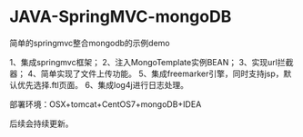 # JAVA-SpringMVC-mongoDB
简单的springmvc整合mongodb的示例demo

1、集成springmvc框架；
2、注入MongoTemplate实例BEAN；
3、实现url拦截器；
4、简单实现了文件上传功能。
5、集成freemarker引擎，同时支持jsp，默认优先选择.ftl页面。
6、集成log4j进行日志处理。

部署环境：OSX+tomcat+CentOS7+mongoDB+IDEA

后续会持续更新。
